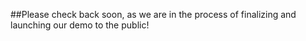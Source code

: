 ##Please check back soon, as we are in the process of finalizing and launching our demo to the public!
